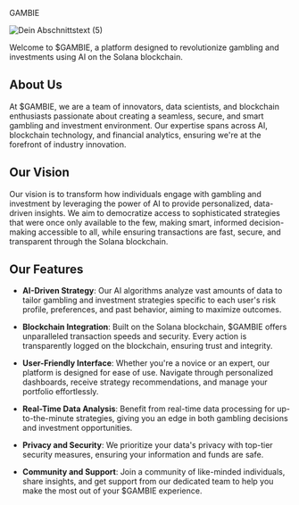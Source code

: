 GAMBIE

![Dein Abschnittstext (5)](https://github.com/user-attachments/assets/fcb1accb-6619-4486-97e2-75298cc975f0)

Welcome to $GAMBIE, a platform designed to revolutionize gambling and investments using AI on the Solana blockchain.

## About Us

At $GAMBIE, we are a team of innovators, data scientists, and blockchain enthusiasts passionate about creating a seamless, secure, and smart gambling and investment environment. Our expertise spans across AI, blockchain technology, and financial analytics, ensuring we're at the forefront of industry innovation.

## Our Vision

Our vision is to transform how individuals engage with gambling and investment by leveraging the power of AI to provide personalized, data-driven insights. We aim to democratize access to sophisticated strategies that were once only available to the few, making smart, informed decision-making accessible to all, while ensuring transactions are fast, secure, and transparent through the Solana blockchain.

## Our Features

- **AI-Driven Strategy**: Our AI algorithms analyze vast amounts of data to tailor gambling and investment strategies specific to each user's risk profile, preferences, and past behavior, aiming to maximize outcomes.

- **Blockchain Integration**: Built on the Solana blockchain, $GAMBIE offers unparalleled transaction speeds and security. Every action is transparently logged on the blockchain, ensuring trust and integrity.

- **User-Friendly Interface**: Whether you're a novice or an expert, our platform is designed for ease of use. Navigate through personalized dashboards, receive strategy recommendations, and manage your portfolio effortlessly.

- **Real-Time Data Analysis**: Benefit from real-time data processing for up-to-the-minute strategies, giving you an edge in both gambling decisions and investment opportunities.

- **Privacy and Security**: We prioritize your data's privacy with top-tier security measures, ensuring your information and funds are safe.

- **Community and Support**: Join a community of like-minded individuals, share insights, and get support from our dedicated team to help you make the most out of your $GAMBIE experience.
